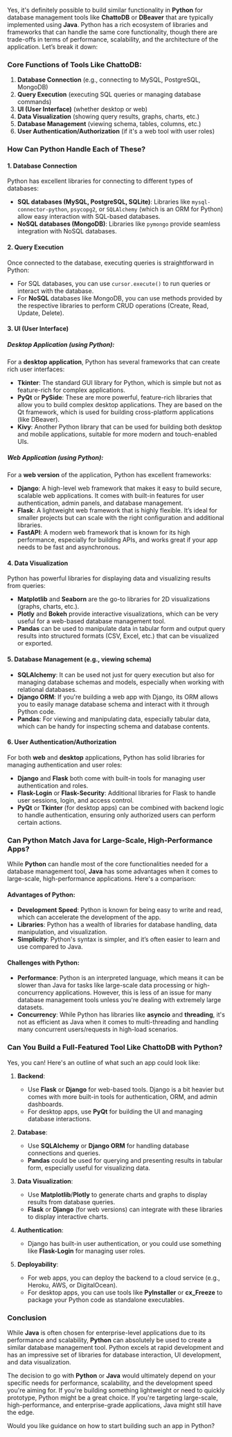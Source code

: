 Yes, it's definitely possible to build similar functionality in **Python** for database management tools like **ChattoDB** or **DBeaver** that are typically implemented using **Java**. Python has a rich ecosystem of libraries and frameworks that can handle the same core functionality, though there are trade-offs in terms of performance, scalability, and the architecture of the application. Let’s break it down:

### Core Functions of Tools Like **ChattoDB**:
1. **Database Connection** (e.g., connecting to MySQL, PostgreSQL, MongoDB)
2. **Query Execution** (executing SQL queries or managing database commands)
3. **UI (User Interface)** (whether desktop or web)
4. **Data Visualization** (showing query results, graphs, charts, etc.)
5. **Database Management** (viewing schema, tables, columns, etc.)
6. **User Authentication/Authorization** (if it's a web tool with user roles)

### How Can Python Handle Each of These?

#### 1. **Database Connection**
Python has excellent libraries for connecting to different types of databases:
- **SQL databases (MySQL, PostgreSQL, SQLite)**: Libraries like `mysql-connector-python`, `psycopg2`, or `SQLAlchemy` (which is an ORM for Python) allow easy interaction with SQL-based databases.
- **NoSQL databases (MongoDB)**: Libraries like `pymongo` provide seamless integration with NoSQL databases.

#### 2. **Query Execution**
Once connected to the database, executing queries is straightforward in Python:
- For SQL databases, you can use `cursor.execute()` to run queries or interact with the database.
- For **NoSQL** databases like MongoDB, you can use methods provided by the respective libraries to perform CRUD operations (Create, Read, Update, Delete).

#### 3. **UI (User Interface)**

##### **Desktop Application (using Python)**:
For a **desktop application**, Python has several frameworks that can create rich user interfaces:
- **Tkinter**: The standard GUI library for Python, which is simple but not as feature-rich for complex applications.
- **PyQt** or **PySide**: These are more powerful, feature-rich libraries that allow you to build complex desktop applications. They are based on the Qt framework, which is used for building cross-platform applications (like DBeaver).
- **Kivy**: Another Python library that can be used for building both desktop and mobile applications, suitable for more modern and touch-enabled UIs.

##### **Web Application (using Python)**:
For a **web version** of the application, Python has excellent frameworks:
- **Django**: A high-level web framework that makes it easy to build secure, scalable web applications. It comes with built-in features for user authentication, admin panels, and database management.
- **Flask**: A lightweight web framework that is highly flexible. It’s ideal for smaller projects but can scale with the right configuration and additional libraries.
- **FastAPI**: A modern web framework that is known for its high performance, especially for building APIs, and works great if your app needs to be fast and asynchronous.

#### 4. **Data Visualization**
Python has powerful libraries for displaying data and visualizing results from queries:
- **Matplotlib** and **Seaborn** are the go-to libraries for 2D visualizations (graphs, charts, etc.).
- **Plotly** and **Bokeh** provide interactive visualizations, which can be very useful for a web-based database management tool.
- **Pandas** can be used to manipulate data in tabular form and output query results into structured formats (CSV, Excel, etc.) that can be visualized or exported.

#### 5. **Database Management** (e.g., viewing schema)
- **SQLAlchemy**: It can be used not just for query execution but also for managing database schemas and models, especially when working with relational databases.
- **Django ORM**: If you're building a web app with Django, its ORM allows you to easily manage database schema and interact with it through Python code.
- **Pandas**: For viewing and manipulating data, especially tabular data, which can be handy for inspecting schema and database contents.
  
#### 6. **User Authentication/Authorization**
For both **web** and **desktop** applications, Python has solid libraries for managing authentication and user roles:
- **Django** and **Flask** both come with built-in tools for managing user authentication and roles.
- **Flask-Login** or **Flask-Security**: Additional libraries for Flask to handle user sessions, login, and access control.
- **PyQt** or **Tkinter** (for desktop apps) can be combined with backend logic to handle authentication, ensuring only authorized users can perform certain actions.

### Can Python Match Java for Large-Scale, High-Performance Apps?
While **Python** can handle most of the core functionalities needed for a database management tool, **Java** has some advantages when it comes to large-scale, high-performance applications. Here's a comparison:

#### **Advantages of Python**:
- **Development Speed**: Python is known for being easy to write and read, which can accelerate the development of the app.
- **Libraries**: Python has a wealth of libraries for database handling, data manipulation, and visualization.
- **Simplicity**: Python's syntax is simpler, and it’s often easier to learn and use compared to Java.

#### **Challenges with Python**:
- **Performance**: Python is an interpreted language, which means it can be slower than Java for tasks like large-scale data processing or high-concurrency applications. However, this is less of an issue for many database management tools unless you're dealing with extremely large datasets.
- **Concurrency**: While Python has libraries like **asyncio** and **threading**, it's not as efficient as Java when it comes to multi-threading and handling many concurrent users/requests in high-load scenarios.

### Can You Build a Full-Featured Tool Like ChattoDB with Python?
Yes, you can! Here's an outline of what such an app could look like:

1. **Backend**: 
   - Use **Flask** or **Django** for web-based tools. Django is a bit heavier but comes with more built-in tools for authentication, ORM, and admin dashboards.
   - For desktop apps, use **PyQt** for building the UI and managing database interactions.

2. **Database**: 
   - Use **SQLAlchemy** or **Django ORM** for handling database connections and queries.
   - **Pandas** could be used for querying and presenting results in tabular form, especially useful for visualizing data.

3. **Data Visualization**: 
   - Use **Matplotlib**/**Plotly** to generate charts and graphs to display results from database queries.
   - **Flask** or **Django** (for web versions) can integrate with these libraries to display interactive charts.

4. **Authentication**: 
   - Django has built-in user authentication, or you could use something like **Flask-Login** for managing user roles.

5. **Deployability**: 
   - For web apps, you can deploy the backend to a cloud service (e.g., Heroku, AWS, or DigitalOcean).
   - For desktop apps, you can use tools like **PyInstaller** or **cx_Freeze** to package your Python code as standalone executables.

### Conclusion
While **Java** is often chosen for enterprise-level applications due to its performance and scalability, **Python** can absolutely be used to create a similar database management tool. Python excels at rapid development and has an impressive set of libraries for database interaction, UI development, and data visualization.

The decision to go with **Python** or **Java** would ultimately depend on your specific needs for performance, scalability, and the development speed you're aiming for. If you're building something lightweight or need to quickly prototype, Python might be a great choice. If you're targeting large-scale, high-performance, and enterprise-grade applications, Java might still have the edge.

Would you like guidance on how to start building such an app in Python?